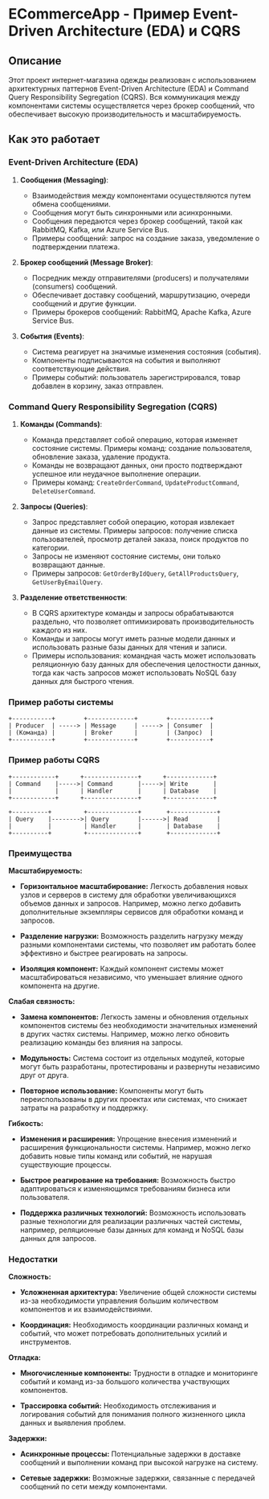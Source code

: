 # ECommerceApp - Пример Event-Driven Architecture (EDA) и CQRS

## Описание

Этот проект интернет-магазина одежды реализован с использованием архитектурных паттернов Event-Driven Architecture (EDA) и Command Query Responsibility Segregation (CQRS). Вся коммуникация между компонентами системы осуществляется через брокер сообщений, что обеспечивает высокую производительность и масштабируемость.

## Как это работает

### Event-Driven Architecture (EDA)

1. **Сообщения (Messaging)**:
   - Взаимодействия между компонентами осуществляются путем обмена сообщениями.
   - Сообщения могут быть синхронными или асинхронными.
   - Сообщения передаются через брокер сообщений, такой как RabbitMQ, Kafka, или Azure Service Bus.
   - Примеры сообщений: запрос на создание заказа, уведомление о подтверждении платежа.

2. **Брокер сообщений (Message Broker)**:
   - Посредник между отправителями (producers) и получателями (consumers) сообщений.
   - Обеспечивает доставку сообщений, маршрутизацию, очереди сообщений и другие функции.
   - Примеры брокеров сообщений: RabbitMQ, Apache Kafka, Azure Service Bus.

3. **События (Events)**:
   - Система реагирует на значимые изменения состояния (события).
   - Компоненты подписываются на события и выполняют соответствующие действия.
   - Примеры событий: пользователь зарегистрировался, товар добавлен в корзину, заказ отправлен.

### Command Query Responsibility Segregation (CQRS)

1. **Команды (Commands)**:
   - Команда представляет собой операцию, которая изменяет состояние системы. Примеры команд: создание пользователя, обновление заказа, удаление продукта.
   - Команды не возвращают данных, они просто подтверждают успешное или неудачное выполнение операции.
   - Примеры команд: `CreateOrderCommand`, `UpdateProductCommand`, `DeleteUserCommand`.

2. **Запросы (Queries)**:
   - Запрос представляет собой операцию, которая извлекает данные из системы. Примеры запросов: получение списка пользователей, просмотр деталей заказа, поиск продуктов по категории.
   - Запросы не изменяют состояние системы, они только возвращают данные.
   - Примеры запросов: `GetOrderByIdQuery`, `GetAllProductsQuery`, `GetUserByEmailQuery`.

3. **Разделение ответственности**:
   - В CQRS архитектуре команды и запросы обрабатываются раздельно, что позволяет оптимизировать производительность каждого из них.
   - Команды и запросы могут иметь разные модели данных и использовать разные базы данных для чтения и записи.
   - Примеры использования: командная часть может использовать реляционную базу данных для обеспечения целостности данных, тогда как часть запросов может использовать NoSQL базу данных для быстрого чтения.

### Пример работы системы

```plaintext
+-----------+        +-------------+        +-----------+
| Producer  | -----> | Message     | -----> | Consumer  |
| (Команда) |        | Broker      |        | (Запрос)  |
+-----------+        +-------------+        +-----------+
```
### Пример работы CQRS
```plaintext
+------------+      +---------------+      +-------------+
| Command    |----->| Command       |----->| Write       |
|            |      | Handler       |      | Database    |
+------------+      +---------------+      +-------------+

+----------+         +--------------+       +-------------+
| Query    |-------->| Query        |------>| Read        |
|          |         | Handler      |       | Database    |
+----------+         +--------------+       +-------------+
```
### Преимущества
**Масштабируемость:**

- __Горизонтальное масштабирование:__ Легкость добавления новых узлов и серверов в систему для обработки увеличивающихся объемов данных и запросов. Например, можно легко добавить дополнительные экземпляры сервисов для обработки команд и запросов.

- __Разделение нагрузки:__ Возможность разделить нагрузку между разными компонентами системы, что позволяет им работать более эффективно и быстрее реагировать на запросы.

- __Изоляция компонент:__ Каждый компонент системы может масштабироваться независимо, что уменьшает влияние одного компонента на другие.

**Слабая связность:**

- __Замена компонентов:__ Легкость замены и обновления отдельных компонентов системы без необходимости значительных изменений в других частях системы. Например, можно легко обновить реализацию команды без влияния на запросы.

- __Модульность:__ Система состоит из отдельных модулей, которые могут быть разработаны, протестированы и развернуты независимо друг от друга.

- __Повторное использование:__ Компоненты могут быть переиспользованы в других проектах или системах, что снижает затраты на разработку и поддержку.

**Гибкость:**

- __Изменения и расширения:__ Упрощение внесения изменений и расширения функциональности системы. Например, можно легко добавить новые типы команд или событий, не нарушая существующие процессы.

- __Быстрое реагирование на требования:__ Возможность быстро адаптироваться к изменяющимся требованиям бизнеса или пользователя.

- __Поддержка различных технологий:__ Возможность использовать разные технологии для реализации различных частей системы, например, реляционные базы данных для команд и NoSQL базы данных для запросов.

### Недостатки
**Сложность:**

- __Усложненная архитектура:__ Увеличение общей сложности системы из-за необходимости управления большим количеством компонентов и их взаимодействиями.

- __Координация:__ Необходимость координации различных команд и событий, что может потребовать дополнительных усилий и инструментов.

**Отладка:**

- __Многочисленные компоненты:__ Трудности в отладке и мониторинге событий и команд из-за большого количества участвующих компонентов.

- __Трассировка событий:__ Необходимость отслеживания и логирования событий для понимания полного жизненного цикла данных и выявления проблем.

**Задержки:**

- __Асинхронные процессы:__ Потенциальные задержки в доставке сообщений и выполнении команд при высокой нагрузке на систему.

- __Сетевые задержки:__ Возможные задержки, связанные с передачей сообщений по сети между компонентами.